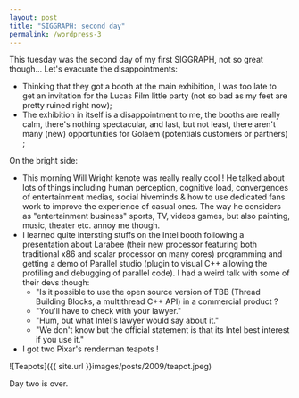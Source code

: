 ```yaml
---
layout: post
title: "SIGGRAPH: second day"
permalink: /wordpress-3
---
```


This tuesday was the second day of my first SIGGRAPH, not so great though... Let's evacuate the disappointments:
 - Thinking that they got a booth at the main exhibition, I was too late to get an invitation for the Lucas Film little party (not so bad as my feet are pretty ruined right now);
 - The exhibition in itself is a disappointment to me, the booths are really calm, there's nothing spectacular, and last, but not least, there aren't many (new) opportunities for Golaem (potentials customers or partners) ;

On the bright side:
 - This morning Will Wright kenote was really really cool ! He talked about lots of things including human perception, cognitive load, convergences of entertainment medias, social hiveminds & how to use dedicated fans work to improve the experience of casual ones. The way he considers as "entertainment business" sports, TV, videos games, but also painting, music, theater etc. annoy me though.
 - I learned quite intersting stuffs on the Intel booth following a presentation about Larabee (their new processor featuring both traditional x86 and scalar processor on many cores) programming and getting a demo of Parallel studio (plugin to visual C++ allowing the profiling and debugging of parallel code). I had a weird talk with some of their devs though:
     - "Is it possible to use the open source version of TBB (Thread Building Blocks, a multithread C++ API) in a commercial product ?
     - "You'll have to check with your lawyer."
     - "Hum, but what Intel's lawyer would say about it."
     - "We don't know but the official statement is that its Intel best interest if you use it."
 - I got two Pixar's renderman teapots !
 
 ![Teapots]({{ site.url }}images/posts/2009/teapot.jpeg)
 
 Day two is over.